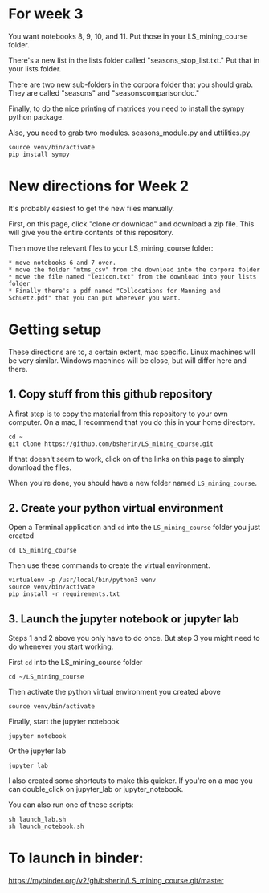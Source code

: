 # For week 3

You want notebooks 8, 9, 10, and 11. Put those in your LS_mining_course folder.

There's a new list in the lists folder called "seasons_stop_list.txt." Put that in your lists folder.

There are two new sub-folders in the corpora folder that you should grab. 
They are called "seasons" and "seasonscomparisondoc."

Finally, to do the nice printing of matrices you need to install the sympy python package.

Also, you need to grab two modules. seasons_module.py and uttilities.py

```
source venv/bin/activate
pip install sympy
```

# New directions for Week 2

It's probably easiest to get the new files manually. 

First, on this page, click "clone or download" and download a
zip file. This will give you the entire contents of this repository.

Then move the relevant files to your LS_mining_course folder:

    * move notebooks 6 and 7 over.
    * move the folder "mtms_csv" from the download into the corpora folder
    * move the file named "lexicon.txt" from the download into your lists folder
    * Finally there's a pdf named "Collocations for Manning and Schuetz.pdf" that you can put wherever you want.

# Getting setup

These directions are to, a certain extent, mac specific. Linux machines will be very similar. Windows machines will be close, but will differ here and there.

## 1. Copy stuff from this github repository

A first step is to copy the material from this repository to your own computer.
On a mac, I recommend that you do this in your home directory. 

```
cd ~
git clone https://github.com/bsherin/LS_mining_course.git
```

If that doesn't seem to work, click on of the links on this page to simply
download the files.

When you're done, you should have a new folder named `LS_mining_course`.

## 2. Create your python virtual environment

Open a Terminal application and `cd` into the `LS_mining_course` folder you just created

```
cd LS_mining_course
```
Then use these commands to create the virtual environment.

```
virtualenv -p /usr/local/bin/python3 venv
source venv/bin/activate
pip install -r requirements.txt
```

## 3. Launch the jupyter notebook or jupyter lab

Steps 1 and 2 above you only have to do once. But step 3 you might need to do
whenever you start working.

First `cd` into the LS_mining_course folder

```
cd ~/LS_mining_course
```

Then activate the python virtual environment you created above

```
source venv/bin/activate
```

Finally, start the jupyter notebook

```
jupyter notebook
```

Or the jupyter lab

```
jupyter lab
```

I also created some shortcuts to make this quicker.
If you're on a mac you can double_click on jupyter_lab or jupyter_notebook.

You can also run one of these scripts:

```
sh launch_lab.sh
sh launch_notebook.sh
```

# To launch in binder:

https://mybinder.org/v2/gh/bsherin/LS_mining_course.git/master

